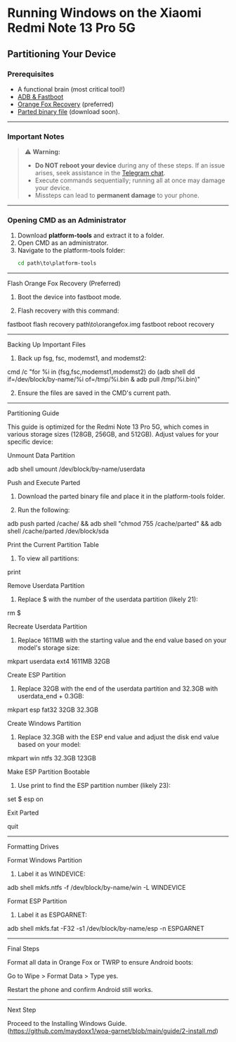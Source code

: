 # Running Windows on the Xiaomi Redmi Note 13 Pro 5G

## Partitioning Your Device

### Prerequisites
- A functional brain (most critical tool!)
- [ADB & Fastboot](https://developer.android.com/studio/releases/platform-tools)  
- [Orange Fox Recovery](https://orangefox.download/device/garnet) (preferred)
- [Parted binary file](https://twrp.me/faq/partitioning.html) (download soon).

---

### Important Notes
> ⚠️ **Warning:**  
> 
> - **Do NOT reboot your device** during any of these steps. If an issue arises, seek assistance in the [Telegram chat](https://t.me/WinOnF1).  
> - Execute commands sequentially; running all at once may damage your device.
> - Missteps can lead to **permanent damage** to your phone.

---

### Opening CMD as an Administrator
1. Download **platform-tools** and extract it to a folder.  
2. Open CMD as an administrator.  
3. Navigate to the platform-tools folder:  
   ```cmd
   cd path\to\platform-tools


---

Flash Orange Fox Recovery (Preferred)

1. Boot the device into fastboot mode.


2. Flash recovery with this command:

fastboot flash recovery path\to\orangefox.img
fastboot reboot recovery




---

Backing Up Important Files

1. Back up fsg, fsc, modemst1, and modemst2:

cmd /c "for %i in (fsg,fsc,modemst1,modemst2) do (adb shell dd if=/dev/block/by-name/%i of=/tmp/%i.bin & adb pull /tmp/%i.bin)"


2. Ensure the files are saved in the CMD's current path.




---

Partitioning Guide

This guide is optimized for the Redmi Note 13 Pro 5G, which comes in various storage sizes (128GB, 256GB, and 512GB). Adjust values for your specific device:

Unmount Data Partition

adb shell umount /dev/block/by-name/userdata

Push and Execute Parted

1. Download the parted binary file and place it in the platform-tools folder.


2. Run the following:

adb push parted /cache/ && adb shell "chmod 755 /cache/parted" && adb shell /cache/parted /dev/block/sda



Print the Current Partition Table

1. To view all partitions:

print



Remove Userdata Partition

1. Replace $ with the number of the userdata partition (likely 21):

rm $



Recreate Userdata Partition

1. Replace 1611MB with the starting value and the end value based on your model's storage size:

mkpart userdata ext4 1611MB 32GB



Create ESP Partition

1. Replace 32GB with the end of the userdata partition and 32.3GB with userdata_end + 0.3GB:

mkpart esp fat32 32GB 32.3GB



Create Windows Partition

1. Replace 32.3GB with the ESP end value and adjust the disk end value based on your model:

mkpart win ntfs 32.3GB 123GB



Make ESP Partition Bootable

1. Use print to find the ESP partition number (likely 23):

set $ esp on



Exit Parted

quit


---

Formatting Drives

Format Windows Partition

1. Label it as WINDEVICE:

adb shell mkfs.ntfs -f /dev/block/by-name/win -L WINDEVICE



Format ESP Partition

1. Label it as ESPGARNET:

adb shell mkfs.fat -F32 -s1 /dev/block/by-name/esp -n ESPGARNET




---

Final Steps

Format all data in Orange Fox or TWRP to ensure Android boots:

Go to Wipe > Format Data > Type yes.


Restart the phone and confirm Android still works.



---

Next Step

Proceed to the Installing Windows Guide.
(https://github.com/maydoxx1/woa-garnet/blob/main/guide/2-install.md)


